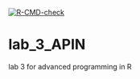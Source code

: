 [![R-CMD-check](https://github.com/ketchup-boy/lab_3_APIN/actions/workflows/R-CMD-check.yaml/badge.svg)](https://github.com/ketchup-boy/lab_3_APIN/actions/workflows/R-CMD-check.yaml)

# lab_3_APIN
lab 3 for advanced programming in R

